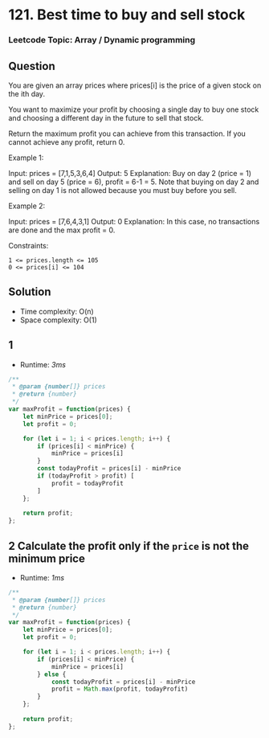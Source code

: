 # 121. Best time to buy and sell stock

### Leetcode Topic: Array / Dynamic programming

## Question

You are given an array prices where prices[i] is the price of a given stock on the ith day.

You want to maximize your profit by choosing a single day to buy one stock and choosing a different day in the future to sell that stock.

Return the maximum profit you can achieve from this transaction. If you cannot achieve any profit, return 0.

 

Example 1:

Input: prices = [7,1,5,3,6,4]
Output: 5
Explanation: Buy on day 2 (price = 1) and sell on day 5 (price = 6), profit = 6-1 = 5.
Note that buying on day 2 and selling on day 1 is not allowed because you must buy before you sell.

Example 2:

Input: prices = [7,6,4,3,1]
Output: 0
Explanation: In this case, no transactions are done and the max profit = 0.

 

Constraints:

    1 <= prices.length <= 105
    0 <= prices[i] <= 104

## Solution

- Time complexity: O(n)
- Space complexity: O(1)

## 1

- Runtime: _3ms_

```javascript
/**
 * @param {number[]} prices
 * @return {number}
 */
var maxProfit = function(prices) {
    let minPrice = prices[0];
    let profit = 0;

    for (let i = 1; i < prices.length; i++) {
        if (prices[i] < minPrice) {
            minPrice = prices[i]
        }
        const todayProfit = prices[i] - minPrice
        if (todayProfit > profit) [
            profit = todayProfit
        ]
    };
    
    return profit;
};

```

## 2 Calculate the profit only if the `price` is not the minimum price

- Runtime: _1ms_

```javascript
/**
 * @param {number[]} prices
 * @return {number}
 */
var maxProfit = function(prices) {
    let minPrice = prices[0];
    let profit = 0;

    for (let i = 1; i < prices.length; i++) {
        if (prices[i] < minPrice) {
            minPrice = prices[i]
        } else {
            const todayProfit = prices[i] - minPrice
            profit = Math.max(profit, todayProfit)
        }
    };
    
    return profit;
};

```

